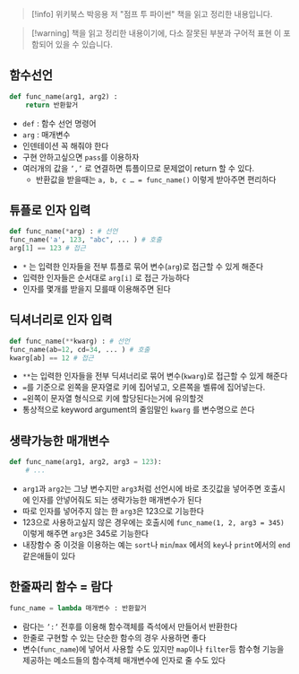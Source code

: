 > [!info] 위키북스 박응용 저 "점프 투 파이썬" 책을 읽고 정리한 내용입니다.

> [!warning] 책을 읽고 정리한 내용이기에, 다소 잘못된 부분과 구어적 표현 이 포함되어 있을 수 있습니다.

## 함수선언

```python
def func_name(arg1, arg2) :
	return 반환할거
```

- `def` : 함수 선언 명령어
- `arg` : 매개변수
- 인덴테이션 꼭 해줘야 한다
- 구현 안하고싶으면 `pass`를 이용하자
- 여러개의 값을 `’,’` 로 연결하면 튜플이므로 문제없이 return 할 수 있다.
	- 반환값을 받을때는 `a, b, c … = func_name()` 이렇게 받아주면 편리하다

## 튜플로 인자 입력

```python
def func_name(*arg) : # 선언
func_name('a', 123, "abc", ... ) # 호출
arg[1] == 123 # 접근
```

- `*` 는 입력한 인자들을 전부 튜플로 묶어 변수(`arg`)로 접근할 수 있게 해준다
- 입력한 인자들은 순서대로 `arg[i]` 로 접근 가능하다
- 인자를 몇개를 받을지 모를때 이용해주면 된다

## 딕셔너리로 인자 입력

```python
def func_name(**kwarg) : # 선언
func_name(ab=12, cd=34, ... ) # 호출
kwarg[ab] == 12 # 접근
```

- `**`는 입력한 인자들을 전부 딕셔너리로 묶어 변수(`kwarg`)로 접근할 수 있게 해준다
- `=`를 기준으로 왼쪽을 문자열로 키에 집어넣고, 오른쪽을 벨류에 집어넣는다.
- `=`왼쪽이 문자열 형식으로 키에 할당된다는거에 유의할것
- 통상적으로 keyword argument의 줄임말인 `kwarg` 를 변수명으로 쓴다

## 생략가능한 매개변수

```python
def func_name(arg1, arg2, arg3 = 123):
	# ...
```

- `arg1`과 `arg2`는 그냥 변수지만 `arg3`처럼 선언시에 바로 초깃값을 넣어주면 호출시에 인자를 안넣어줘도 되는 생략가능한 매개변수가 된다
- 따로 인자를 넣어주지 않는 한 `arg3`은 123으로 기능한다
- 123으로 사용하고싶지 않은 경우에는 호출시에 `func_name(1, 2, arg3 = 345)` 이렇게 해주면 `arg3`은 345로 기능한다
- 내장함수 중 이것을 이용하는 예는 `sort`나 `min`/`max` 에서의 `key`나 `print`에서의 `end`같은애들이 있다

## 한줄짜리 함수 = 람다

```python
func_name = lambda 매개변수 : 반환할거
```

- 람다는 `’:’` 전후를 이용해 함수객체를 즉석에서 만들어서 반환한다
- 한줄로 구현할 수 있는 단순한 함수의 경우 사용하면 좋다
- 변수(`func_name`)에 넣어서 사용할 수도 있지만 `map`이나 `filter`등 함수형 기능을 제공하는 메소드들의 함수객체 매개변수에 인자로 줄 수도 있다